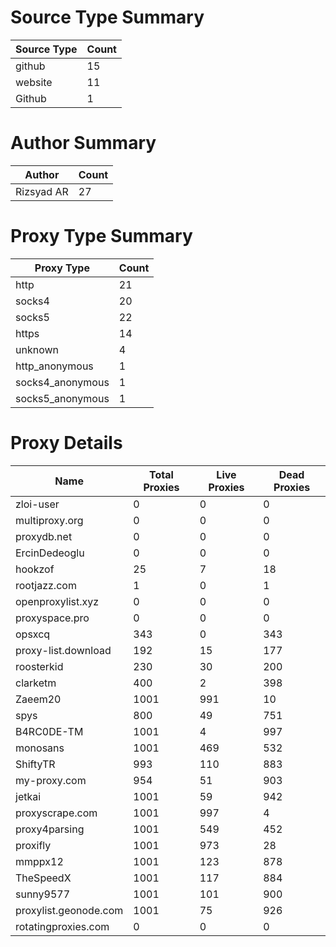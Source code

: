 # Source Type Summary

| Source Type | Count |
|-------------|-------|
| github | 15 |
| website | 11 |
| Github | 1 |


# Author Summary

| Author | Count |
|--------|-------|
| Rizsyad AR | 27 |


# Proxy Type Summary

| Proxy Type | Count |
|------------|-------|
| http | 21 |
| socks4 | 20 |
| socks5 | 22 |
| https | 14 |
| unknown | 4 |
| http_anonymous | 1 |
| socks4_anonymous | 1 |
| socks5_anonymous | 1 |


# Proxy Details

| Name | Total Proxies | Live Proxies | Dead Proxies |
|------|---------------|--------------|---------------|
| zloi-user | 0 | 0 | 0 |
| multiproxy.org | 0 | 0 | 0 |
| proxydb.net | 0 | 0 | 0 |
| ErcinDedeoglu | 0 | 0 | 0 |
| hookzof | 25 | 7 | 18 |
| rootjazz.com | 1 | 0 | 1 |
| openproxylist.xyz | 0 | 0 | 0 |
| proxyspace.pro | 0 | 0 | 0 |
| opsxcq | 343 | 0 | 343 |
| proxy-list.download | 192 | 15 | 177 |
| roosterkid | 230 | 30 | 200 |
| clarketm | 400 | 2 | 398 |
| Zaeem20 | 1001 | 991 | 10 |
| spys | 800 | 49 | 751 |
| B4RC0DE-TM | 1001 | 4 | 997 |
| monosans | 1001 | 469 | 532 |
| ShiftyTR | 993 | 110 | 883 |
| my-proxy.com | 954 | 51 | 903 |
| jetkai | 1001 | 59 | 942 |
| proxyscrape.com | 1001 | 997 | 4 |
| proxy4parsing | 1001 | 549 | 452 |
| proxifly | 1001 | 973 | 28 |
| mmppx12 | 1001 | 123 | 878 |
| TheSpeedX | 1001 | 117 | 884 |
| sunny9577 | 1001 | 101 | 900 |
| proxylist.geonode.com | 1001 | 75 | 926 |
| rotatingproxies.com | 0 | 0 | 0 |
